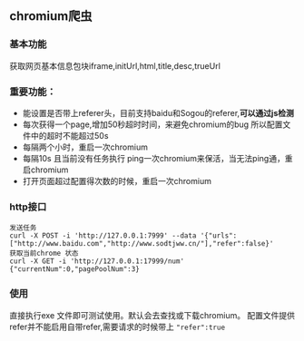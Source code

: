 ## chromium爬虫

### 基本功能
获取网页基本信息包块iframe,initUrl,html,title,desc,trueUrl

### 重要功能：
- 能设置是否带上referer头，目前支持baidu和Sogou的referer,**可以通过js检测**
- 每次获得一个page,增加50秒超时时间，来避免chromium的bug  所以配置文件中的超时不能超过50s
- 每隔两个小时，重启一次chromium
- 每隔10s 且当前没有任务执行 ping一次chromium来保活，当无法ping通，重启chromium
- 打开页面超过配置得次数的时候，重启一次chromium

### http接口

```
发送任务
curl -X POST -i 'http://127.0.0.1:7999' --data '{"urls":["http://www.baidu.com","http://www.sodtjww.cn/"],"refer":false}'
获取当前chrome 状态
curl -X GET -i 'http://127.0.0.1:17999/num'
{"currentNum":0,"pagePoolNum":3}
```
### 使用
直接执行exe 文件即可测试使用。默认会去查找或下载chromium。
配置文件提供refer并不能启用自带refer,需要请求的时候带上 ```"refer":true```
